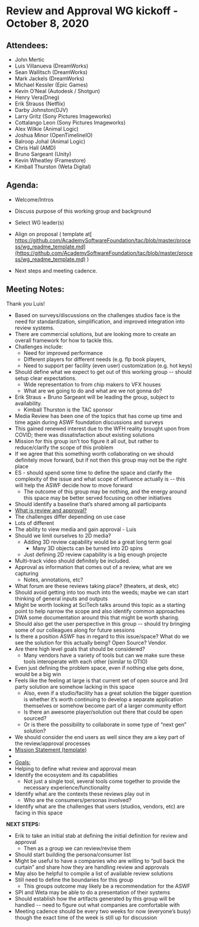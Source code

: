 # Review and Approval WG kickoff - October 8, 2020


## Attendees:



*   John Mertic
*   Luis Villanueva (DreamWorks)
*   Sean Wallitsch (DreamWorks)
*   Mark Jackels (DreamWorks)
*   Michael Kessler (Epic Games)
*   Kevin O’Neal (Autodesk / Shotgun)
*   Henry Vera(Dneg)
*   Erik Strauss (Netflix)
*   Darby Johnston(DJV)
*   Larry Gritz (Sony Pictures Imageworks)
*   Cottalango Leon (Sony Pictures Imageworks)
*   Alex Wilkie (Animal Logic)
*   Joshua Minor (OpenTimelineIO)
*   Balroop Johal (Animal Logic)
*   Chris Hall (AMD)
*   Bruno Sargeant (Unity)
*   Kevin Wheatley (Framestore)
*   Kimball Thurston (Weta Digital)


## Agenda:

- Welcome/Intros

- Discuss purpose of this working group and background

- Select WG leader(s)

- Align on proposal ( template at[ https://github.com/AcademySoftwareFoundation/tac/blob/master/process/wg_readme_template.md](https://github.com/AcademySoftwareFoundation/tac/blob/master/process/wg_readme_template.md) )

- Next steps and meeting cadence.


## Meeting Notes:

Thank you Luis!



*   Based on surveys/discussions on the challenges studios face is the need for standardization, simplification, and improved integration into review systems.
*   There are commercial solutions, but are looking more to create an overall framework for how to tackle this.
*   Challenges include:
    *   Need for improved performance
    *   Different players for different needs (e.g. flp book players, 
    *   Need to support per facility (even user) customization (e.g. hot keys)
*   Should define what we expect to get out of this working group -- should setup clear expectations.
    *   Wide representation to from chip makers to VFX houses
    *   What are we going to do and what are we not gonna do?
*   Erik Straus + Bruno Sargeant will be leading the group, subject to availability.
    *   Kimball Thurston is the TAC sponsor
*   Media Review has been one of the topics that has come up time and time again during ASWF foundation discussions and surveys
*   This gained renewed interest due to the WFH reality brought upon from COVID; there was dissatisfaction about existing solutions
*   Mission for this group isn’t too figure it all out, but rather to reduce/clarify the scope of this problem
*   If we agree that this something worth collaborating on we should definitely move forward, but if not then this group may not be the right place
*   ES - should spend some time to define the space and clarify the complexity of the issue and what scope of influence actually is -- this will help the ASWF decide how to move forward
    *   The outcome of this group may be nothing, and the energy around this space may be better served focusing on other initiatives
*   Should identify a baseline that’s shared among all participants
*   <span style="text-decoration:underline;">What is review and approval?</span>
*   The challenges differ depending on use case
*   Lots of different
*   The ability to view media and gain approval - Luis
*   Should we limit ourselves to 2D media?
    *   Adding 3D review capability would be a great long term goal
        *   Many 3D objects can be turned into 2D spins
    *   Just defining 2D review capability is a big enough projecte
*   Multi-track video should definitely be included.
*   Approval as information that comes out of a review, what are we capturing
    *   Notes, annotations, etc?
*   What forum are these reviews taking place? (theaters, at desk, etc)
*   Should avoid getting into too much into the weeds; maybe we can start thinking of general inputs and outputs
*   Might be worth looking at SciTech talks around this topic as a starting point to help narrow the scope and also identify common approaches
*   DWA some documentation around this that might be worth sharing.
*   Should also get the user perspective in this group -- should try bringing some of our colleagues along for future sessions
*   Is there a position ASWF has in regard to this issue/space? What do we see the solution for this actually being? Open Source? Vendor.
*   Are there high level goals that should be considered?
    *   Many vendors have a variety of tools but can we make sure these tools interoperate with each other (similar to OTIO)
*   Even just defining the problem space, even if nothing else gets done, would be a big win
*   Feels like the feeling at large is that current set of open source and 3rd party solution are somehow lacking in this space
    *   Also, even if a studio/facility has a great solution the bigger question is whether it’s worth continuing to develop a separate application themselves or somehow become part of a larger community effort
    *   Is there an awesome player/solution out there that could be open sourced?
    *   Or is there the possibility to collaborate in some type of “next gen” solution?
*   We should consider the end users as well since they are a key part of the review/approval processes
*   <span style="text-decoration:underline;">Mission Statement [(template)](https://github.com/AcademySoftwareFoundation/tac/blob/master/process/wg_readme_template.md)</span>
*   
*   <span style="text-decoration:underline;">Goals:</span>
*   Helping to define what review and approval mean
*   Identify the ecosystem and its capabilities
    *   Not just a single tool, several tools come together to provide the necessary experience/functionality
*   Identify what are the contexts these reviews play out in
    *   Who are the consumers/personas involved?
*   Identify what are the challenges that users (studios, vendors, etc) are facing in this space

**NEXT STEPS:**



*   Erik to take an initial stab at defining the initial definition for review and approval
    *   Then as a group we can review/revise them
*   Should start building the persona/consumer list
*   Might be useful to have a companies who are willing to “pull back the curtain” and share how they are handling review and approvals
*   May also be helpful to compile a list of available review solutions
*   Still need to define the boundaries for this group
    *   This groups outcome may likely be a recommendation for the ASWF
*   SPI and Weta may be able to do a presentation of their systems
*   Should establish how the artifacts generated by this group will be handled -- need to figure out what companies are comfortable with
*   Meeting cadence should be every two weeks for now (everyone’s busy) though the exact time of the week is still up for discussion
